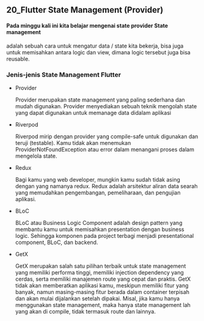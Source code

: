 ## 20_Flutter State Management (Provider)
#### Pada minggu kali ini kita belajar mengenai state provider State management 
adalah sebuah cara untuk mengatur data / state kita bekerja, bisa juga untuk memisahkan antara logic dan view, dimana logic tersebut juga bisa reusable.
### Jenis-jenis State Management Flutter
- Provider 

    Provider merupakan state management yang paling sederhana dan mudah digunakan. Provider menyediakan sebuah teknik mengolah state yang dapat digunakan untuk memanage data didalam aplikasi
- Riverpod 

    Riverpod mirip dengan provider yang compile-safe untuk digunakan dan teruji (testable). Kamu tidak akan menemukan ProviderNotFoundException atau error dalam menangani proses dalam mengelola state.
- Redux 

    Bagi kamu yang web developer, mungkin kamu sudah tidak asing dengan yang namanya redux. Redux adalah arsitektur aliran data searah yang memudahkan pengembangan, pemeliharaan, dan pengujian aplikasi.
- BLoC 

    BLoC atau Business Logic Component adalah design pattern yang membantu kamu untuk memisahkan presentation dengan business logic. Sehingga komponen pada project terbagi menjadi presentational component, BLoC, dan backend.
- GetX 

    GetX merupakan salah satu pilihan terbaik untuk state management yang memiliki performa tinggi, memiliki injection dependency yang cerdas, serta memiliki manajemen route yang cepat dan praktis. GetX tidak akan memberatkan aplikasi kamu, meskipun memiliki fitur yang banyak, namun masing-masing fitur berada dalam container terpisah dan akan mulai dijalankan setelah dipakai. Misal, jika kamu hanya menggunakan state management, maka hanya state management lah yang akan di compile, tidak termasuk route dan lainnya.
